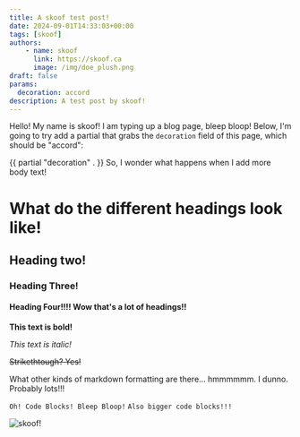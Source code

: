 ```yaml
---
title: A skoof test post!
date: 2024-09-01T14:33:03+00:00
tags: [skoof]
authors: 
    - name: skoof
      link: https://skoof.ca
      image: /img/doe_plush.png
draft: false
params:
  decoration: accord
description: A test post by skoof!
---
```

Hello! My name is skoof! I am typing up a blog page, bleep bloop!
Below, I'm going to try add a partial that grabs the `decoration` field of this page, which should be "accord":

{{ partial "decoration" . }}
So, I wonder what happens when I add more body text! 

# What do the different headings look like! 
## Heading two!
### Heading Three! 
#### Heading Four!!!! Wow that's a lot of headings!! 

**This text is bold!**

*This text is italic!*

~~Strikethtough? Yes!~~

What other kinds of markdown formatting are there... hmmmmmm. I dunno. Probably lots!!! 

`Oh! Code Blocks! Bleep Bloop!`
```Also bigger code blocks!!!```


![skoof!](/img/doe_plush.png?height=100px)


